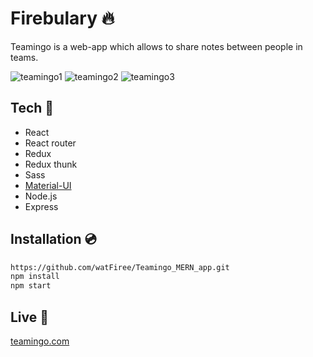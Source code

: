 # Firebulary 🔥

Teamingo is a web-app which allows to share notes between people in teams.

<img src="https://i.ibb.co/93HZgNz/teamingo1.png" alt="teamingo1" border="0">

<img src="https://i.ibb.co/NnvNMJw/teamingo2.png" alt="teamingo2" border="0">

<img src="https://i.ibb.co/WGrkHtS/teamingo3.png" alt="teamingo3" border="0">

## Tech 🔧

- React
- React router
- Redux
- Redux thunk
- Sass
- [Material-UI](https://material-ui.com/)
- Node.js
- Express

## Installation 💿

```bash
https://github.com/watFiree/Teamingo_MERN_app.git
npm install
npm start
```

## Live 📍

[teamingo.com](https://spacey.gatsbyjs.io/)
